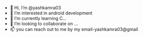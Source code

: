 - 👋 Hi, I’m @yashkamra03
- 👀 I’m interested in android development
- 🌱 I’m currently learning C...
- 💞️ I’m looking to collaborate on ...
- 📫 you can reach out to me by my email-yashkamra03@gmail
  
  

<!---
yashkamra03/yashkamra03 is a ✨ special ✨ repository because its `README.md` (this file) appears on your GitHub profile.
You can click the Preview link to take a look at your changes.
--->
